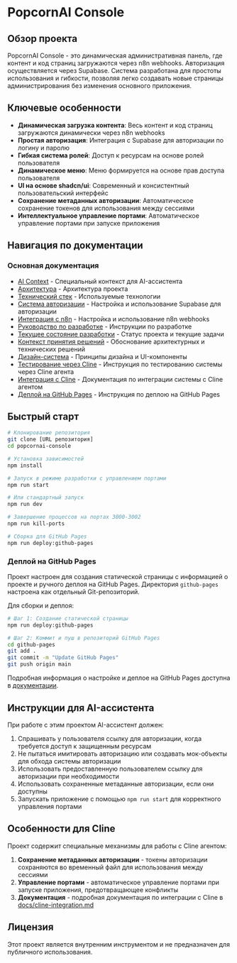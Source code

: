 # PopcornAI Console

## Обзор проекта

PopcornAI Console - это динамическая административная панель, где контент и код страниц загружаются через n8n webhooks. Авторизация осуществляется через Supabase. Система разработана для простоты использования и гибкости, позволяя легко создавать новые страницы администрирования без изменения основного приложения.

## Ключевые особенности

- **Динамическая загрузка контента**: Весь контент и код страниц загружаются динамически через n8n webhooks
- **Простая авторизация**: Интеграция с Supabase для авторизации по логину и паролю
- **Гибкая система ролей**: Доступ к ресурсам на основе ролей пользователя
- **Динамическое меню**: Меню формируется на основе прав доступа пользователя
- **UI на основе shadcn/ui**: Современный и консистентный пользовательский интерфейс
- **Сохранение метаданных авторизации**: Автоматическое сохранение токенов для использования между сессиями
- **Интеллектуальное управление портами**: Автоматическое управление портами при запуске приложения

## Навигация по документации

### Основная документация

- [AI Context](./docs/ai-context.md) - Специальный контекст для AI-ассистента
- [Архитектура](./docs/architecture.md) - Архитектура проекта
- [Технический стек](./docs/tech-stack.md) - Используемые технологии
- [Система авторизации](./docs/auth-system.md) - Настройка и использование Supabase для авторизации
- [Интеграция с n8n](./docs/n8n-integration.md) - Настройка и использование n8n webhooks
- [Руководство по разработке](./docs/development-guide.md) - Инструкции по разработке
- [Текущее состояние разработки](./docs/development-state.md) - Статус проекта и текущие задачи
- [Контекст принятия решений](./docs/decision-context.md) - Обоснование архитектурных и технических решений
- [Дизайн-система](./docs/design-system.md) - Принципы дизайна и UI-компоненты
- [Тестирование через Cline](./docs/auth-testing.md) - Инструкция по тестированию системы через Cline агента
- [Интеграция с Cline](./docs/cline-integration.md) - Документация по интеграции системы с Cline агентом
- [Деплой на GitHub Pages](./docs/github-pages-deployment.md) - Инструкция по деплою на GitHub Pages

## Быстрый старт

```bash
# Клонирование репозитория
git clone [URL репозитория]
cd popcornai-console

# Установка зависимостей
npm install

# Запуск в режиме разработки с управлением портами
npm run start

# Или стандартный запуск
npm run dev

# Завершение процессов на портах 3000-3002
npm run kill-ports

# Сборка для GitHub Pages
npm run deploy:github-pages
```

### Деплой на GitHub Pages

Проект настроен для создания статической страницы с информацией о проекте и ручного деплоя на GitHub Pages. Директория `github-pages` настроена как отдельный Git-репозиторий.

Для сборки и деплоя:
```bash
# Шаг 1: Создание статической страницы
npm run deploy:github-pages

# Шаг 2: Коммит и пуш в репозиторий GitHub Pages
cd github-pages
git add .
git commit -m "Update GitHub Pages"
git push origin main
```

Подробная информация о настройке и деплое на GitHub Pages доступна в [документации](./docs/github-pages-deployment.md).

## Инструкции для AI-ассистента

При работе с этим проектом AI-ассистент должен:

1. Спрашивать у пользователя ссылку для авторизации, когда требуется доступ к защищенным ресурсам
2. Не пытаться имитировать авторизацию или создавать мок-объекты для обхода системы авторизации
3. Использовать предоставленную пользователем ссылку для авторизации при необходимости
4. Использовать сохраненные метаданные авторизации, если они доступны
5. Запускать приложение с помощью `npm run start` для корректного управления портами

## Особенности для Cline

Проект содержит специальные механизмы для работы с Cline агентом:

1. **Сохранение метаданных авторизации** - токены авторизации сохраняются во временный файл для использования между сессиями
2. **Управление портами** - автоматическое управление портами при запуске приложения, предотвращающее конфликты
3. **Документация** - подробная документация по интеграции с Cline в [docs/cline-integration.md](./docs/cline-integration.md)

## Лицензия

Этот проект является внутренним инструментом и не предназначен для публичного использования.
